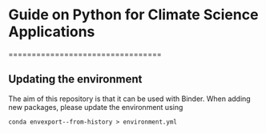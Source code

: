 # Guide on Python for Climate Science Applications

=================================
## Updating the environment

The aim of this repository is that it can be used with Binder. 
When adding new packages, please update the environment using 
```
conda envexport--from-history > environment.yml
```